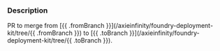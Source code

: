 ### Description
PR to merge from [{{ .fromBranch }}](/axieinfinity/foundry-deployment-kit/tree/{{ .fromBranch }}) to [{{ .toBranch }}](/axieinfinity/foundry-deployment-kit/tree/{{ .toBranch }}).
